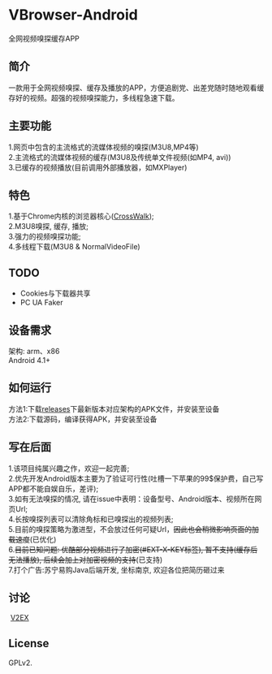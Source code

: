 # VBrowser-Android
全网视频嗅探缓存APP

简介
---
  一款用于全网视频嗅探、缓存及播放的APP，方便追剧党、出差党随时随地观看缓存好的视频。超强的视频嗅探能力，多线程急速下载。  
  
主要功能
---
  1.网页中包含的主流格式的流媒体视频的嗅探(M3U8,MP4等)  
  2.主流格式的流媒体视频的缓存(M3U8及传统单文件视频(如MP4, avi))  
  3.已缓存的视频播放(目前调用外部播放器，如MXPlayer)  

特色
---
  1.基于Chrome内核的浏览器核心([CrossWalk][1]);  
  2.M3U8嗅探, 缓存, 播放;  
  3.强力的视频嗅探功能;   
  4.多线程下载(M3U8 & NormalVideoFile)  

TODO
---
* Cookies与下载器共享
* PC UA Faker

设备需求
---
  架构: arm、x86  
  Android 4.1+  

如何运行
---
  方法1:下载[releases][2]下最新版本对应架构的APK文件，并安装至设备    
  方法2:下载源码，编译获得APK，并安装至设备  

写在后面
---
  1.该项目纯属兴趣之作，欢迎一起完善;  
  2.优先开发Android版本主要为了验证可行性(吐槽一下苹果的99$保护费，自己写APP都不能自娱自乐，差评);    
  3.如有无法嗅探的情况, 请在issue中表明：设备型号、Android版本、视频所在网页Url;  
  4.长按嗅探列表可以清除角标和已嗅探出的视频列表;  
  5.目前的嗅探策略为激进型，不会放过任何可疑Url，~~因此也会稍微影响页面的加载速度~~(已优化)  
  6.~~目前已知问题: 优酷部分视频进行了加密(#EXT-X-KEY标签), 暂不支持(缓存后无法播放), 后续会加上对加密视频的支持~~(已支持)    
  7.打个广告:苏宁易购Java后端开发, 坐标南京, 欢迎各位把简历砸过来  

讨论
---
  [V2EX][3]  

License
---
  GPLv2.  

  [1]: https://crosswalk-project.org/
  [2]: https://github.com/xm0625/VBrowser-Android/releases
  [3]: https://www.v2ex.com/t/412760
